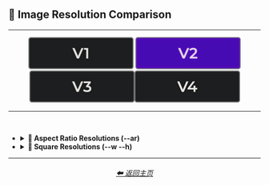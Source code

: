 <h2>📏 Image Resolution Comparison</h2>

<hr>

<div align="center">

[<img src="/Images/Repo_Parts/Buttons/Version_Buttons/button_version_V1_inactive.webp?raw=true" alt="MidJourney V1" height="64" />](/Pages/MJ_V1/Comparison_Pages/Image_Resolution_and_Upscaling/Image_Resolution_Comparison.md)
[<img src="/Images/Repo_Parts/Buttons/Version_Buttons/button_version_V2_active.webp?raw=true" alt="MidJourney V2" height="64" />]()
[<img src="/Images/Repo_Parts/Buttons/Version_Buttons/button_version_V3_inactive.webp?raw=true" alt="MidJourney V3" height="64" />](/Pages/MJ_V3/Comparison_Pages/Image_Resolution_and_Upscaling/Image_Resolution_Comparison.md)[<img src="/Images/Repo_Parts/Buttons/Version_Buttons/button_version_V4_inactive.webp?raw=true" alt="MidJourney V4" height="64" />](/Pages/MJ_V4/Comparison_Pages/Image_Resolution_and_Upscaling/Image_Resolution_Comparison/Image_Resolution_Comparison.md)

</div>

<hr>
<br>

- <details><summary><b>🔳 Aspect Ratio Resolutions (--ar)</b></summary><p><div align="center">

    <table>
        <tr align=center valign=middle>
            <th colspan="11">Width Ratio</th>
        </tr>
        <tr align=center valign=middle>
            <th rowspan="10">Height Ratio</th>
            <th></th><th>1</th><th>2</th><th>3</th><th>4</th><th>5</th><th>6</th><th>7</th><th>8</th><th>9</th>
        </tr>
        <tr align=center valign=middle>
            <th>1</th>
            <td><img src="/Images/MJ_V2/Comparison_Page_Images/Image_Resolution_Comparison/sphere_ar1-1.webp?raw=true" width="256" /><p><code>512x512</code></p></td>
            <td><img src="/Images/MJ_V2/Comparison_Page_Images/Image_Resolution_Comparison/sphere_ar2-1.webp?raw=true" width="512" /><p><code>1024x512</code></p></td>
            <td></td><td></td><td></td><td></td><td></td><td></td><td></td>
        </tr>
        <tr align=center valign=middle>
            <th>2</th>
            <td><img src="/Images/MJ_V2/Comparison_Page_Images/Image_Resolution_Comparison/sphere_ar1-2.webp?raw=true" width="256" /><p><code>512x1024</code></p></td>
            <td></td>
            <td><img src="/Images/MJ_V2/Comparison_Page_Images/Image_Resolution_Comparison/sphere_ar3-2.webp?raw=true" width="384" /><p><code>768x512</code></p></td>
            <td></td>
            <td><img src="/Images/MJ_V2/Comparison_Page_Images/Image_Resolution_Comparison/sphere_ar5-2.webp?raw=true" width="640" /><p><code>1280x512</code></p></td>
            <td></td><td></td><td></td><td></td>
        </tr>
        <tr align=center valign=middle>
            <th>3</th><td></td>
            <td><img src="/Images/MJ_V2/Comparison_Page_Images/Image_Resolution_Comparison/sphere_ar2-3.webp?raw=true" width="256" /><p><code>512x768</code></p></td>
            <td></td><td></td><td></td><td></td><td></td><td></td><td></td>
        </tr>
        <tr align=center valign=middle>
            <th>4</th><td></td><td></td><td></td><td></td>
            <td><img src="/Images/MJ_V2/Comparison_Page_Images/Image_Resolution_Comparison/sphere_ar5-4.webp?raw=true" width="320" /><p><code>640x512</code></p></td>
            <td></td>
            <td><img src="/Images/MJ_V2/Comparison_Page_Images/Image_Resolution_Comparison/sphere_ar7-4.webp?raw=true" width="448" /><p><code>896x512</code></p></td>
            <td></td>
            <td><img src="/Images/MJ_V2/Comparison_Page_Images/Image_Resolution_Comparison/sphere_ar9-4.webp?raw=true" width="576" /><p><code>1152x512</code></p></td>
        </tr>
        <tr align=center valign=middle>
            <th>5</th><td></td>
            <td><img src="/Images/MJ_V2/Comparison_Page_Images/Image_Resolution_Comparison/sphere_ar2-5.webp?raw=true" width="256" /><p><code>512x1280</code></p></td>
            <td></td>
            <td><img src="/Images/MJ_V2/Comparison_Page_Images/Image_Resolution_Comparison/sphere_ar4-5.webp?raw=true" width="256" /><p><code>512x640</code></p></td>
            <td></td><td></td><td></td><td></td><td></td>
        </tr>
        <tr align=center valign=middle>
            <th>6</th><td></td><td></td><td></td><td></td><td></td><td></td><td></td><td></td><td></td>
        </tr>
        <tr align=center valign=middle>
            <th>7</th><td></td><td></td><td></td>
            <td><img src="/Images/MJ_V2/Comparison_Page_Images/Image_Resolution_Comparison/sphere_ar4-7.webp?raw=true" width="256" /><p><code>512x896</code></p></td>
            <td></td><td></td><td></td><td></td><td></td>
        </tr>
        <tr align=center valign=middle>
            <th>8</th><td></td><td></td><td></td><td></td><td></td><td></td><td></td><td></td><td></td>
        </tr>
        <tr align=center valign=middle>
            <th>9</th><td></td><td></td><td></td>
            <td><img src="/Images/MJ_V2/Comparison_Page_Images/Image_Resolution_Comparison/sphere_ar4-9.webp?raw=true" width="256" /><p><code>512x1152</code></p></td>
            <td></td><td></td><td></td><td></td><td></td>
        </tr>
    </table>

  </div></p></details>



- <details><summary><b>📐 Square Resolutions (--w --h)</b></summary><p><div align="center">

    <table>
        <tr align=center valign=middle>
            <td width="150">256x256</td>
            <td><img src="/Images/MJ_V2/Comparison_Page_Images/Image_Resolution_Comparison/sphere_wh256.webp?raw=true" width="256" /></td>
        </tr>
        <tr align=center valign=middle>
            <td width="150">320x320</td>
            <td><img src="/Images/MJ_V2/Comparison_Page_Images/Image_Resolution_Comparison/sphere_wh320.webp?raw=true" width="320" /></td>
        </tr>
        <tr align=center valign=middle>
            <td width="150">384x384</td>
            <td><img src="/Images/MJ_V2/Comparison_Page_Images/Image_Resolution_Comparison/sphere_wh384.webp?raw=true" width="384" /></td>
        </tr>
        <tr align=center valign=middle>
            <td width="150">512x512 (--hd)</td>
            <td><img src="/Images/MJ_V2/Comparison_Page_Images/Image_Resolution_Comparison/sphere_wh512_hd.webp?raw=true" width="512" /></td>
        </tr>
        <tr align=center valign=middle>
            <td width="150">640x640 (--hd)</td>
            <td><img src="/Images/MJ_V2/Comparison_Page_Images/Image_Resolution_Comparison/sphere_wh640_hd.webp?raw=true" width="640" /></td>
        </tr>
        <tr align=center valign=middle>
            <td width="150">768x768 (--hd)</td>
            <td><img src="/Images/MJ_V2/Comparison_Page_Images/Image_Resolution_Comparison/sphere_wh768_hd.webp?raw=true" width="768" /></td>
        </tr>
        <tr align=center valign=middle>
            <td width="150">896x896 (--hd)</td>
            <td><img src="/Images/MJ_V2/Comparison_Page_Images/Image_Resolution_Comparison/sphere_wh896_hd.webp?raw=true" width="896" /></td>
        </tr>
        <tr align=center valign=middle>
            <td width="150">1280x1280 (--hd)</td>
            <td><img src="/Images/MJ_V2/Comparison_Page_Images/Image_Resolution_Comparison/sphere_wh1280_hd.webp?raw=true" width="1280" /></td>
        </tr>
    </table>

  </div></p></details>

<hr>
<div align="center">
    <h6><a href="/README.md">⬅ 返回主页</a></h6>
</div>